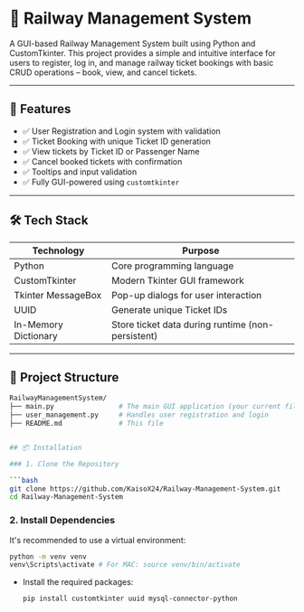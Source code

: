 # 🚆 Railway Management System

A GUI-based Railway Management System built using Python and CustomTkinter. This project provides a simple and intuitive interface for users to register, log in, and manage railway ticket bookings with basic CRUD operations – book, view, and cancel tickets.

---

## 📌 Features

- ✅ User Registration and Login system with validation
- ✅ Ticket Booking with unique Ticket ID generation
- ✅ View tickets by Ticket ID or Passenger Name
- ✅ Cancel booked tickets with confirmation
- ✅ Tooltips and input validation
- ✅ Fully GUI-powered using `customtkinter`

---
## 🛠️ Tech Stack

| **Technology**       | **Purpose**                                       |
| -------------------- | ------------------------------------------------- |
| Python               | Core programming language                         |
| CustomTkinter        | Modern Tkinter GUI framework                      |
| Tkinter MessageBox   | Pop-up dialogs for user interaction               |
| UUID                 | Generate unique Ticket IDs                        |
| In-Memory Dictionary | Store ticket data during runtime (non-persistent) |

---
## 📁 Project Structure
```bash
RailwayManagementSystem/
├── main.py                # The main GUI application (your current file)
├── user_management.py     # Handles user registration and login
├── README.md              # This file


## 📦 Installation

### 1. Clone the Repository

```bash
git clone https://github.com/KaisoX24/Railway-Management-System.git
cd Railway-Management-System
```
### 2. Install Dependencies
It's recommended to use a virtual environment:

```bash
python -m venv venv
venv\Scripts\activate # For MAC: source venv/bin/activate
```
- Install the required packages:
  ```bash
  pip install customtkinter uuid mysql-connector-python
